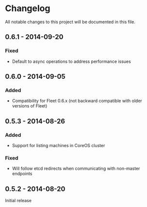 # Changelog
All notable changes to this project will be documented in this file.

0.6.1 - 2014-09-20
------------------

### Fixed
- Default to async operations to address performance issues

0.6.0 - 2014-09-05
------------------

### Added
- Compatibility for Fleet 0.6.x (not backward compatible with older versions of Fleet)

0.5.3 - 2014-08-26
------------------

### Added
- Support for listing machines in CoreOS cluster

### Fixed
- Will follow etcd redirects when communicating with non-master endpoints

0.5.2 - 2014-08-20
------------------

Initial release
